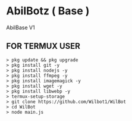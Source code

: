 # AbilBotz ( Base )

AbilBase V1

## FOR TERMUX USER

```
> pkg update && pkg upgrade
> pkg install git -y
> pkg install nodejs -y
> pkg install ffmpeg -y
> pkg install imagemagick -y
> pkg install wget -y
> pkg install libwebp -y
> termux-setup-storage
> git clone https://github.com/Wilbot1/WilBot
> cd WilBot
> node main.js
```
